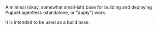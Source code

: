 
A minimal (okay, somewhat small-ish) base for building and deploying Puppet agentless (standalone, or "apply") work.

It is intended to be used as a build base.